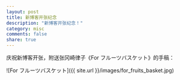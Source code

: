 ```yaml
---
layout: post
title: 新博客开张纪念
description: "新博客开张纪念！"
category: misc
comments: false
share: true
---
```


庆祝新博客开张，附送张冈崎律子《For フルーツバスケット》的手稿：

![For フルーツバスケット]({{ site.url }}/images/for_fruits_basket.jpg)
